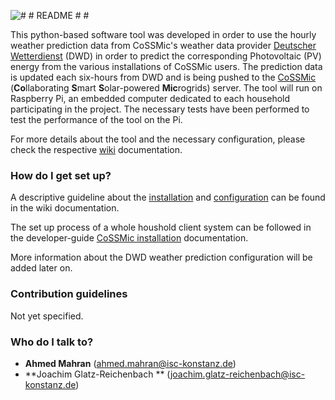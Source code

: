![![# # README # #](https://bitbucket.org/repo/jB8qoo/images/3894100078-PV_panels.png)](https://bitbucket.org/repo/jB8qoo/images/323630632-PV_panels.png)

This python-based software tool was developed in order to use the hourly weather prediction data from CoSSMic's weather data provider [Deutscher Wetterdienst](http://dwd.de/) (DWD) in order to predict the corresponding Photovoltaic (PV) energy from the various installations of CoSSMic users. The prediction data is updated each six-hours from DWD and is being pushed to the [CoSSMic](http://cossmic.eu/) (**Co**llaborating **S**mart **S**olar-powered **Mic**rogrids) server. 
The tool will run on Raspberry Pi, an embedded computer dedicated to each household participating in the project. The necessary tests have been performed to test the performance of the tool on the Pi.

For more details about the tool and the necessary configuration, please check the respective [wiki](https://bitbucket.org/cossmic/yieldprediction/wiki/Home) documentation. 

### How do I get set up? ###

A descriptive guideline about the [installation](https://bitbucket.org/cossmic/yieldprediction/wiki/Home#markdown-header-2-installation) and [configuration](https://bitbucket.org/cossmic/yieldprediction/wiki/Home#markdown-header-3-configuration) can be found in the wiki documentation.

The set up process of a whole houshold client system can be followed in the developer-guide [CoSSMic installation](https://bitbucket.org/cossmic/developer-guide/wiki/CoSSMic%20installation) documentation.

More information about the DWD weather prediction configuration will be added later on.

### Contribution guidelines ###

Not yet specified.

### Who do I talk to? ###
* **Ahmed Mahran** (ahmed.mahran@isc-konstanz.de)
* **Joachim Glatz-Reichenbach ** (joachim.glatz-reichenbach@isc-konstanz.de)